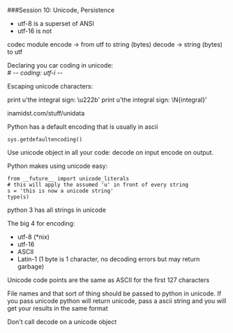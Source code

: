 ###Session 10: Unicode, Persistence  
* utf-8 is a superset of ANSI
* utf-16 is not

codec module
encode -> from utf to string (bytes)
decode -> string (bytes) to utf

Declaring you car coding in unicode:  
    # -*- coding: utf-i -*-

Escaping unicode characters:

print u'the integral sign: \u222b'
print u'the integral sign: \N{integral}'

inamidst.com/stuff/unidata

Python has a default encoding that is usually in ascii

    sys.getdefaultencoding()

Use unicode object in all your code: decode on input encode on output.

Python makes using unicode easy:

    from __future__ import unicode_literals
    # this will apply the assumed 'u' in front of every string
    s = 'this is now a unicode string'
    type(s)

python 3 has all strings in unicode

The big 4 for encoding:  
* utf-8 (*nix)
* utf-16
* ASCII
* Latin-1 (1 byte is 1 character, no decoding errors but may return garbage)

Unicode code points are the same as ASCII for the first 127 characters

File names and that sort of thing should be passed to python in unicode. If you pass unicode python will return unicode, pass a ascii string and you will get your results in the same format

Don't call decode on a unicode object





